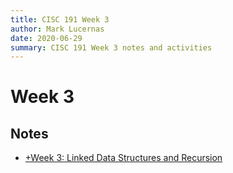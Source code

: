 ```yaml
---
title: CISC 191 Week 3
author: Mark Lucernas
date: 2020-06-29
summary: CISC 191 Week 3 notes and activities
---
```



# Week 3

## Notes

  - [+Week 3: Linked Data Structures and Recursion](notes/index)

